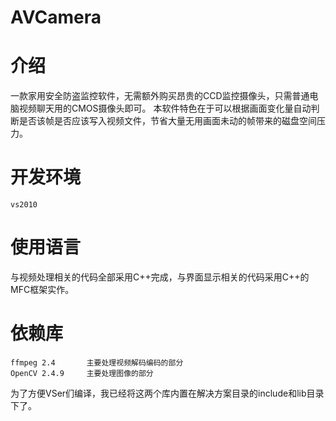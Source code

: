 AVCamera
========
#  介绍
一款家用安全防盗监控软件，无需额外购买昂贵的CCD监控摄像头，只需普通电脑视频聊天用的CMOS摄像头即可。
本软件特色在于可以根据画面变化量自动判断是否该帧是否应该写入视频文件，节省大量无用画面未动的帧带来的磁盘空间压力。

#  开发环境
    vs2010

#  使用语言
与视频处理相关的代码全部采用C++完成，与界面显示相关的代码采用C++的MFC框架实作。

#  依赖库
    ffmpeg 2.4       主要处理视频解码编码的部分
    OpenCV 2.4.9     主要处理图像的部分
为了方便VSer们编译，我已经将这两个库内置在解决方案目录的include和lib目录下了。